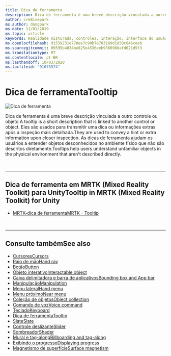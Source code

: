 ```yaml
---
title: Dica de ferramenta
description: Dica de ferramenta é uma breve descrição vinculada a outro controle ou objeto.
author: cre8ivepark
ms.author: dongpark
ms.date: 11/01/2019
ms.topic: article
keywords: Realidade misturada, controles, interação, interface do usuário, UX
ms.openlocfilehash: d1539231e770ee7c90b7e703189d1850c046ceeb
ms.sourcegitcommit: 09599b4034be825e4536eeb9566968afd021d5f3
ms.translationtype: MT
ms.contentlocale: pt-BR
ms.lasthandoff: 10/03/2020
ms.locfileid: "91675574"
---
```

# <a name="tooltip"></a><span data-ttu-id="36ced-104">Dica de ferramenta</span><span class="sxs-lookup"><span data-stu-id="36ced-104">Tooltip</span></span>

![Dica de ferramenta](images/UX_Hero_Tooltip.jpg)

<span data-ttu-id="36ced-106">Dica de ferramenta é uma breve descrição vinculada a outro controle ou objeto.</span><span class="sxs-lookup"><span data-stu-id="36ced-106">A tooltip is a short description that is linked to another control or object.</span></span> <span data-ttu-id="36ced-107">Eles são usados para transmitir uma dica ou informações extras após a inspeção mais detalhada.</span><span class="sxs-lookup"><span data-stu-id="36ced-107">They are used to convey a hint or extra information upon closer inspection.</span></span> <span data-ttu-id="36ced-108">As dicas de ferramenta ajudam os usuários a entender objetos desconhecidos no ambiente físico que não são descritos diretamente.</span><span class="sxs-lookup"><span data-stu-id="36ced-108">Tooltips help users understand unfamiliar objects in the physical environment that aren't described directly.</span></span> 

<br>

---

## <a name="tooltip-in-mrtk-mixed-reality-toolkit-for-unity"></a><span data-ttu-id="36ced-109">Dica de ferramenta em MRTK (Mixed Reality Toolkit) para Unity</span><span class="sxs-lookup"><span data-stu-id="36ced-109">Tooltip in MRTK (Mixed Reality Toolkit) for Unity</span></span>

* [<span data-ttu-id="36ced-110">MRTK-dica de ferramenta</span><span class="sxs-lookup"><span data-stu-id="36ced-110">MRTK - Tooltip</span></span>](https://microsoft.github.io/MixedRealityToolkit-Unity/Documentation/README_Tooltip.html)

<br>

---

## <a name="see-also"></a><span data-ttu-id="36ced-111">Consulte também</span><span class="sxs-lookup"><span data-stu-id="36ced-111">See also</span></span>

* [<span data-ttu-id="36ced-112">Cursores</span><span class="sxs-lookup"><span data-stu-id="36ced-112">Cursors</span></span>](cursors.md)
* [<span data-ttu-id="36ced-113">Raio de mão</span><span class="sxs-lookup"><span data-stu-id="36ced-113">Hand ray</span></span>](point-and-commit.md)
* [<span data-ttu-id="36ced-114">Botão</span><span class="sxs-lookup"><span data-stu-id="36ced-114">Button</span></span>](button.md)
* [<span data-ttu-id="36ced-115">Objeto interativo</span><span class="sxs-lookup"><span data-stu-id="36ced-115">Interactable object</span></span>](interactable-object.md)
* [<span data-ttu-id="36ced-116">Caixa delimitadora e barra de aplicativos</span><span class="sxs-lookup"><span data-stu-id="36ced-116">Bounding box and App bar</span></span>](app-bar-and-bounding-box.md)
* [<span data-ttu-id="36ced-117">Manipulação</span><span class="sxs-lookup"><span data-stu-id="36ced-117">Manipulation</span></span>](direct-manipulation.md)
* [<span data-ttu-id="36ced-118">Menu lateral</span><span class="sxs-lookup"><span data-stu-id="36ced-118">Hand menu</span></span>](hand-menu.md)
* [<span data-ttu-id="36ced-119">Menu próximo</span><span class="sxs-lookup"><span data-stu-id="36ced-119">Near menu</span></span>](near-menu.md)
* [<span data-ttu-id="36ced-120">Coleção de objetos</span><span class="sxs-lookup"><span data-stu-id="36ced-120">Object collection</span></span>](object-collection.md)
* [<span data-ttu-id="36ced-121">Comando de voz</span><span class="sxs-lookup"><span data-stu-id="36ced-121">Voice command</span></span>](voice-input.md)
* [<span data-ttu-id="36ced-122">Teclado</span><span class="sxs-lookup"><span data-stu-id="36ced-122">Keyboard</span></span>](keyboard.md)
* [<span data-ttu-id="36ced-123">Dica de ferramenta</span><span class="sxs-lookup"><span data-stu-id="36ced-123">Tooltip</span></span>](tooltip.md)
* [<span data-ttu-id="36ced-124">Slate</span><span class="sxs-lookup"><span data-stu-id="36ced-124">Slate</span></span>](slate.md)
* [<span data-ttu-id="36ced-125">Controle deslizante</span><span class="sxs-lookup"><span data-stu-id="36ced-125">Slider</span></span>](slider.md)
* [<span data-ttu-id="36ced-126">Sombreador</span><span class="sxs-lookup"><span data-stu-id="36ced-126">Shader</span></span>](shader.md)
* [<span data-ttu-id="36ced-127">Mural e tag-along</span><span class="sxs-lookup"><span data-stu-id="36ced-127">Billboarding and tag-along</span></span>](billboarding-and-tag-along.md)
* [<span data-ttu-id="36ced-128">Exibindo o progresso</span><span class="sxs-lookup"><span data-stu-id="36ced-128">Displaying progress</span></span>](progress.md)
* [<span data-ttu-id="36ced-129">Magnetismo de superfície</span><span class="sxs-lookup"><span data-stu-id="36ced-129">Surface magnetism</span></span>](surface-magnetism.md)
